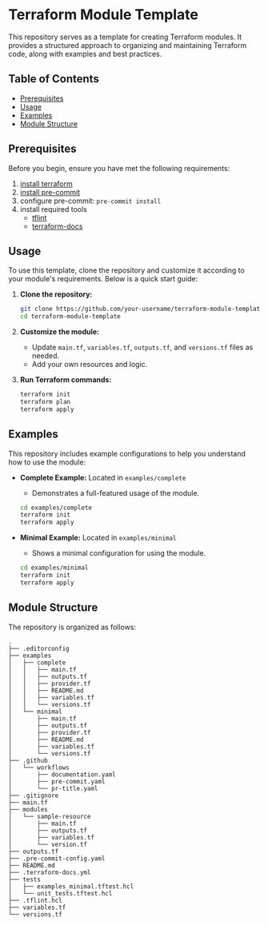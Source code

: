 # Terraform Module Template

This repository serves as a template for creating Terraform modules. It provides a structured approach to organizing and maintaining Terraform code, along with examples and best practices.

## Table of Contents

- [Prerequisites](#prerequisites)
- [Usage](#usage)
- [Examples](#examples)
- [Module Structure](#module-structure)

## Prerequisites

Before you begin, ensure you have met the following requirements:

1. [install terraform](https://developer.hashicorp.com/terraform/tutorials/aws-get-started/install-cli)
2. [install pre-commit](https://pre-commit.com/#install)
3. configure pre-commit: `pre-commit install`
4. install required tools
   - [tflint](https://github.com/terraform-linters/tflint)
   - [terraform-docs](https://github.com/terraform-docs/terraform-docs)

## Usage

To use this template, clone the repository and customize it according to your module's requirements. Below is a quick start guide:

1. **Clone the repository:**

   ```sh
   git clone https://github.com/your-username/terraform-module-template.git
   cd terraform-module-template
   ```
2. **Customize the module:**

   - Update `main.tf`, `variables.tf`, `outputs.tf`, and `versions.tf` files as needed.
   - Add your own resources and logic.
3. **Run Terraform commands:**

   ```sh
   terraform init
   terraform plan
   terraform apply
   ```

## Examples

This repository includes example configurations to help you understand how to use the module:

- **Complete Example:** Located in `examples/complete`

  - Demonstrates a full-featured usage of the module.

  ```sh
  cd examples/complete
  terraform init
  terraform apply
  ```
- **Minimal Example:** Located in `examples/minimal`

  - Shows a minimal configuration for using the module.

  ```sh
  cd examples/minimal
  terraform init
  terraform apply
  ```

## Module Structure

The repository is organized as follows:

```plaintext
.
├── .editorconfig
├── examples
│   ├── complete
│   │   ├── main.tf
│   │   ├── outputs.tf
│   │   ├── provider.tf
│   │   ├── README.md
│   │   ├── variables.tf
│   │   └── versions.tf
│   └── minimal
│       ├── main.tf
│       ├── outputs.tf
│       ├── provider.tf
│       ├── README.md
│       ├── variables.tf
│       └── versions.tf
├── .github
│   └── workflows
│       ├── documentation.yaml
│       ├── pre-commit.yaml
│       └── pr-title.yaml
├── .gitignore
├── main.tf
├── modules
│   └── sample-resource
│       ├── main.tf
│       ├── outputs.tf
│       ├── variables.tf
│       └── version.tf
├── outputs.tf
├── .pre-commit-config.yaml
├── README.md
├── .terraform-docs.yml
├── tests
│   ├── examples_minimal.tftest.hcl
│   └── unit_tests.tftest.hcl
├── .tflint.hcl
├── variables.tf
└── versions.tf
```
